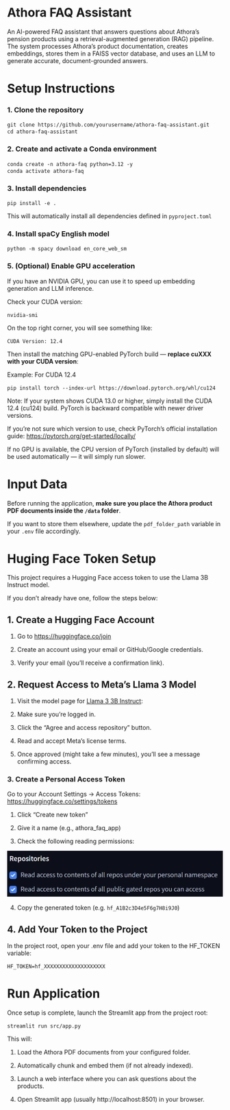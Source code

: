# Athora FAQ Assistant

An AI-powered FAQ assistant that answers questions about Athora’s pension products using a retrieval-augmented generation (RAG) pipeline. The system processes Athora’s product documentation, creates embeddings, stores them in a FAISS vector database, and uses an LLM to generate accurate, document-grounded answers.

# Setup Instructions
### 1. Clone the repository

```
git clone https://github.com/yourusername/athora-faq-assistant.git
cd athora-faq-assistant
```

### 2. Create and activate a Conda environment
```
conda create -n athora-faq python=3.12 -y
conda activate athora-faq
```

### 3. Install dependencies
```
pip install -e .
```
This will automatically install all dependencies defined in `pyproject.toml`


### 4. Install spaCy English model
```
python -m spacy download en_core_web_sm
```


### 5. (Optional) Enable GPU acceleration

If you have an NVIDIA GPU, you can use it to speed up embedding generation and LLM inference.

Check your CUDA version:

```
nvidia-smi
```

On the top right corner, you will see something like:
```
CUDA Version: 12.4
```

Then install the matching GPU-enabled PyTorch build — **replace cuXXX with your CUDA version**:

Example: For CUDA 12.4
```
pip install torch --index-url https://download.pytorch.org/whl/cu124
``` 
Note: If your system shows CUDA 13.0 or higher, simply install the CUDA 12.4 (cu124) build.
PyTorch is backward compatible with newer driver versions.

If you’re not sure which version to use, check PyTorch’s official installation guide: https://pytorch.org/get-started/locally/


If no GPU is available, the CPU version of PyTorch (installed by default) will be used automatically — it will simply run slower.

# Input Data
Before running the application, **make sure you place the Athora product PDF documents inside the `/data` folder**.

If you want to store them elsewhere, update the `pdf_folder_path` variable in your `.env` file accordingly.


# Huging Face Token Setup
This project requires a Hugging Face access token to use the Llama 3B Instruct model.

If you don’t already have one, follow the steps below:

## 1. Create a Hugging Face Account

1. Go to https://huggingface.co/join

2. Create an account using your email or GitHub/Google credentials.

3. Verify your email (you’ll receive a confirmation link).

## 2. Request Access to Meta’s Llama 3 Model

1. Visit the model page for [Llama 3 3B Instruct](https://huggingface.co/meta-llama/Llama-3.2-3B-Instruct):

2. Make sure you’re logged in.

3. Click the “Agree and access repository” button.

4. Read and accept Meta’s license terms.

5. Once approved (might take a few minutes), you’ll see a message confirming access.

### 3. Create a Personal Access Token

Go to your Account Settings → Access Tokens: https://huggingface.co/settings/tokens

1. Click “Create new token”

2. Give it a name (e.g., athora_faq_app)

3. Check the following reading permissions:

![alt text](img/image-1.png)

4. Copy the generated token (e.g. `hf_A1B2c3D4e5F6g7H8i9J0`)


## 4. Add Your Token to the Project

In the project root, open your .env file and add your token to the HF_TOKEN variable:

```
HF_TOKEN=hf_XXXXXXXXXXXXXXXXXXXX
```
# Run Application

Once setup is complete, launch the Streamlit app from the project root:

```
streamlit run src/app.py
``` 

This will:

1. Load the Athora PDF documents from your configured folder.

2. Automatically chunk and embed them (if not already indexed).

3. Launch a web interface where you can ask questions about the products.

4. Open Streamlit app (usually http://localhost:8501) in your browser.